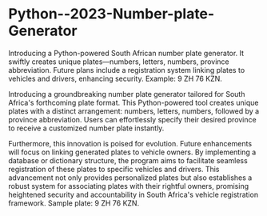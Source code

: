 # Python--2023-Number-plate-Generator
Introducing a Python-powered South African number plate generator. It swiftly creates unique plates—numbers, letters, numbers, province abbreviation. Future plans include a registration system linking plates to vehicles and drivers, enhancing security. Example: 9 ZH 76 KZN.


Introducing a groundbreaking number plate generator tailored for South Africa's forthcoming plate format. This Python-powered tool creates unique plates with a distinct arrangement: numbers, letters, numbers, followed by a province abbreviation. Users can effortlessly specify their desired province to receive a customized number plate instantly.

Furthermore, this innovation is poised for evolution. Future enhancements will focus on linking generated plates to vehicle owners. By implementing a database or dictionary structure, the program aims to facilitate seamless registration of these plates to specific vehicles and drivers. This advancement not only provides personalized plates but also establishes a robust system for associating plates with their rightful owners, promising heightened security and accountability in South Africa's vehicle registration framework. Sample plate: 9 ZH 76 KZN.
